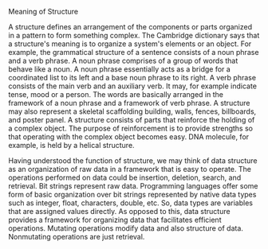  Meaning of Structure

A structure defines an arrangement of the components or parts organized in a pattern to form something complex. The Cambridge dictionary says that a structure's meaning is to organize a 
system's elements or an object. For example, the grammatical structure of a sentence consists of a noun phrase and a verb phrase.  A noun phrase comprises of a group of words that 
behave like a noun. A noun phrase essentially acts as a bridge for a coordinated list to its left and a base noun phrase to its right. A verb phrase consists of the main verb and an 
auxiliary verb. It may, for example indicate tense, mood or a person. The words are basically arranged in the framework of a noun phrase and a framework of verb phrase. A structure may 
also represent a skeletal scaffolding building, walls, fences, billboards, and poster panel. A structure consists of parts that reinforce the holding of a complex object. The purpose of 
reinforcement is to provide strengths so that operating with the complex object becomes easy. DNA molecule, for example, is held by a helical structure.  

Having understood the function of structure, we may think of data structure as an organization of raw data in a framework that is easy to operate. The operations performed on data could 
be insertion, deletion, search, and retrieval. Bit strings represent raw data. Programming languages offer some form of basic organization over bit strings represented by native data 
types such as integer, float, characters, double, etc. So, data types are variables that are assigned values directly. As opposed to this, data structure provides a framework for 
organizing data that facilitates efficient operations. Mutating operations modify data and also structure of data. Nonmutating operations are just retrieval.  
